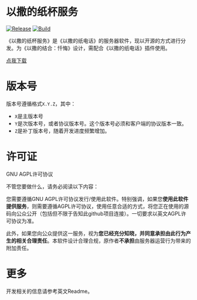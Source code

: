# 以撒的纸杯服务

[![Release](https://github.com/frto027/IsaacPaperServer/actions/workflows/release.yml/badge.svg)](https://github.com/frto027/IsaacPaperServer/actions/workflows/release.yml) [![Build](https://github.com/frto027/IsaacPaperServer/actions/workflows/build.yml/badge.svg)](https://github.com/frto027/IsaacPaperServer/actions/workflows/build.yml)

《以撒的纸杯服务》是《以撒的纸电话》的服务器软件，现以开源的方式进行分发。为《以撒的结合：忏悔》设计，需配合《以撒的纸电话》插件使用。

[点我下载](https://github.com/frto027/IsaacPaperServer/releases)

# 版本号

版本号遵循格式`X.Y.Z`，其中：
- `X`是主版本号
- `Y`是次版本号，或者协议版本号。这个版本号必须和客户端的协议版本一致。
- `Z`是补丁版本号，随着开发进度频繁增加。

# 许可证

GNU AGPL许可协议

不管您要做什么，请务必阅读以下内容：

您需要遵循GNU AGPL许可协议发行/使用此软件。特别强调，如果您**使用此软件提供服务**，则需要遵循AGPL许可协议，使用任意合适的方式，将您正在使用的源码向公众公开（包括但不限于告知此github项目连接）。一切要求以英文AGPL许可协议为准。

此外，如果您向公众提供这一服务，视为**您已经充分知晓，并同意承担由此行为产生的相关合理责任**。本软件设计合理合规，原作者**不承担**由服务器运营行为带来的附加责任。

# 更多

开发相关的信息请参考英文Readme。